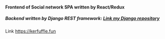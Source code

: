 #### Frontend of Social network SPA written by **React/Redux**


##### Backend written by **Django REST framework**: [Link my Django repository](https://github.com/MaximMukhametov/drf-social-network-spa)

Link https://kerfuffle.fun
